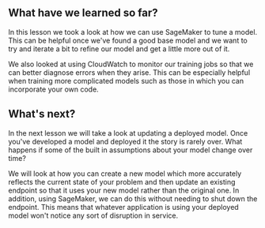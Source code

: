 What have we learned so far?
---
In this lesson we took a look at how we can use SageMaker to tune a model. This can be helpful once we've found a good base model and we want to try and iterate a bit to refine our model and get a little more out of it.

We also looked at using CloudWatch to monitor our training jobs so that we can better diagnose errors when they arise. This can be especially helpful when training more complicated models such as those in which you can incorporate your own code.

What's next?
---
In the next lesson we will take a look at updating a deployed model. Once you've developed a model and deployed it the story is rarely over. What happens if some of the built in assumptions about your model change over time?

We will look at how you can create a new model which more accurately reflects the current state of your problem and then update an existing endpoint so that it uses your new model rather than the original one. In addition, using SageMaker, we can do this without needing to shut down the endpoint. This means that whatever application is using your deployed model won't notice any sort of disruption in service.

